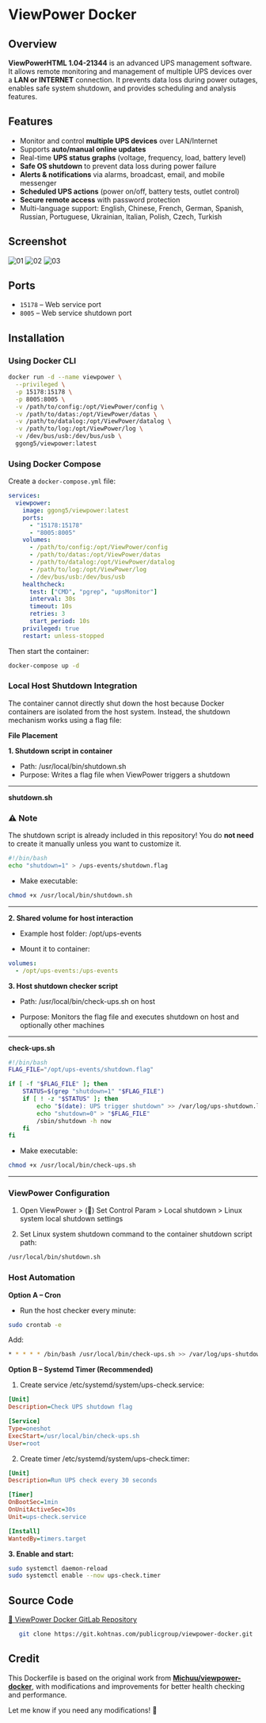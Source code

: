 # ViewPower Docker

## Overview
**ViewPowerHTML 1.04-21344** is an advanced UPS management software. It allows remote monitoring and management of multiple UPS devices over a **LAN or INTERNET** connection. It prevents data loss during power outages, enables safe system shutdown, and provides scheduling and analysis features.

## Features
- Monitor and control **multiple UPS devices** over LAN/Internet
- Supports **auto/manual online updates**
- Real-time **UPS status graphs** (voltage, frequency, load, battery level)
- **Safe OS shutdown** to prevent data loss during power failure
- **Alerts & notifications** via alarms, broadcast, email, and mobile messenger
- **Scheduled UPS actions** (power on/off, battery tests, outlet control)
- **Secure remote access** with password protection
- Multi-language support: English, Chinese, French, German, Spanish, Russian, Portuguese, Ukrainian, Italian, Polish, Czech, Turkish

## Screenshot

![01](https://github.com/Kong-TH/viewpower-docker/blob/main/images/ViewPower-01.png)
![02](https://github.com/Kong-TH/viewpower-docker/blob/main/images/ViewPower-02.png)
![03](https://github.com/Kong-TH/viewpower-docker/blob/main/images/ViewPower-03.png)

## Ports
- `15178` – Web service port
- `8005` – Web service shutdown port

## Installation
### Using Docker CLI
```bash
docker run -d --name viewpower \
  --privileged \
  -p 15178:15178 \
  -p 8005:8005 \
  -v /path/to/config:/opt/ViewPower/config \
  -v /path/to/datas:/opt/ViewPower/datas \
  -v /path/to/datalog:/opt/ViewPower/datalog \
  -v /path/to/log:/opt/ViewPower/log \
  -v /dev/bus/usb:/dev/bus/usb \
  ggong5/viewpower:latest
```

### Using Docker Compose
Create a `docker-compose.yml` file:
```yaml
services:
  viewpower:
    image: ggong5/viewpower:latest
    ports:
      - "15178:15178"
      - "8005:8005"
    volumes:
      - /path/to/config:/opt/ViewPower/config
      - /path/to/datas:/opt/ViewPower/datas
      - /path/to/datalog:/opt/ViewPower/datalog
      - /path/to/log:/opt/ViewPower/log
      - /dev/bus/usb:/dev/bus/usb
    healthcheck:
      test: ["CMD", "pgrep", "upsMonitor"]
      interval: 30s
      timeout: 10s
      retries: 3
      start_period: 10s
    privileged: true
    restart: unless-stopped
```

Then start the container:
```bash
docker-compose up -d
```


### **Local Host Shutdown Integration**
The container cannot directly shut down the host because Docker containers are isolated from the host system. Instead, the shutdown mechanism works using a flag file:

**File Placement**

**1. Shutdown script in container**
- Path: /usr/local/bin/shutdown.sh
- Purpose: Writes a flag file when ViewPower triggers a shutdown

---
**shutdown.sh**
### ⚠️ Note
The shutdown script is already included in this repository! You do **not need** to create it manually unless you want to customize it.

```bash
#!/bin/bash
echo "shutdown=1" > /ups-events/shutdown.flag
```
- Make executable:
```bash
chmod +x /usr/local/bin/shutdown.sh
```
---
**2. Shared volume for host interaction**
- Example host folder: /opt/ups-events

- Mount it to container:

```yaml
volumes:
  - /opt/ups-events:/ups-events
```

**3. Host shutdown checker script**
- Path: /usr/local/bin/check-ups.sh on host

- Purpose: Monitors the flag file and executes shutdown on host and optionally other machines
---
**check-ups.sh**
```bash
#!/bin/bash
FLAG_FILE="/opt/ups-events/shutdown.flag"

if [ -f "$FLAG_FILE" ]; then
    STATUS=$(grep "shutdown=1" "$FLAG_FILE")
    if [ ! -z "$STATUS" ]; then
        echo "$(date): UPS trigger shutdown" >> /var/log/ups-shutdown.log
        echo "shutdown=0" > "$FLAG_FILE"
        /sbin/shutdown -h now
    fi
fi
```

- Make executable:
```bash
chmod +x /usr/local/bin/check-ups.sh
```
---
### **ViewPower Configuration**
1. Open ViewPower > (🔧) Set Control Param > Local shutdown > Linux system local shutdown settings

2. Set Linux system shutdown command to the container shutdown script path:

```bash
/usr/local/bin/shutdown.sh
```

### **Host Automation**
**Option A – Cron**

- Run the host checker every minute:
```bash
sudo crontab -e
```
Add:
```bash
* * * * * /bin/bash /usr/local/bin/check-ups.sh >> /var/log/ups-shutdown.log 2>&1
```

**Option B – Systemd Timer (Recommended)**
1. Create service /etc/systemd/system/ups-check.service:
```ini
[Unit]
Description=Check UPS shutdown flag

[Service]
Type=oneshot
ExecStart=/usr/local/bin/check-ups.sh
User=root
```

2. Create timer /etc/systemd/system/ups-check.timer:
```ini
[Unit]
Description=Run UPS check every 30 seconds

[Timer]
OnBootSec=1min
OnUnitActiveSec=30s
Unit=ups-check.service

[Install]
WantedBy=timers.target
```

**3. Enable and start:**
```bash
sudo systemctl daemon-reload
sudo systemctl enable --now ups-check.timer
```

## Source Code
[📂 ViewPower Docker GitLab Repository](https://git.kohtnas.com/publicgroup/viewpower-docker)
```bash
   git clone https://git.kohtnas.com/publicgroup/viewpower-docker.git
```
## Credit
This Dockerfile is based on the original work from **[Michuu/viewpower-docker](https://github.com/Michuu/viewpower-docker)**, with modifications and improvements for better health checking and performance.

Let me know if you need any modifications! 🚀

